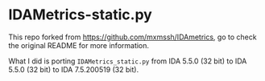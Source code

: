 # IDAMetrics-static.py

This repo forked from https://github.com/mxmssh/IDAmetrics, go to check the original README for more information.

What I did is porting `IDAMetrics_static.py` from IDA 5.5.0 (32 bit) to  IDA 5.5.0 (32 bit) to IDA 7.5.200519 (32 bit).
